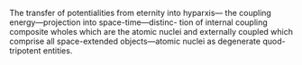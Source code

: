 The transfer of potentialities from eternity into hyparxis— the coupling energy—projection into space-time—distinc- tion of internal coupling composite wholes which are the atomic nuclei and externally coupled which comprise all space-extended objects—atomic nuclei as degenerate quod- tripotent entities.